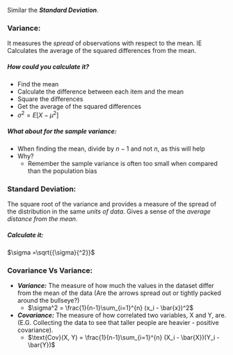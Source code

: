 Similar the ***Standard Deviation***. 

### Variance:
It measures the *spread* of observations with respect to the mean. IE Calculates the average of the squared differences from the mean. 
##### How could you calculate it?
- Find the mean
- Calculate the difference between each item and the mean
- Square the differences
- Get the average of the squared differences
- ${\sigma}^{2} = E[X-{\mu}^{2}]$
##### What about for the sample variance:
- When finding the mean, divide by $n-1$ and not $n$, as this will help 
- Why?
	- Remember the sample variance is often too small when compared than the population bias

### Standard Deviation:
The square root of the variance and provides a measure of the spread of the distribution in the same *units of data*. Gives a sense of the *average distance from the mean*.  

##### Calculate it:
$\sigma =\sqrt{{\sigma}{^2}}$

### Covariance Vs Variance:
- ***Variance:*** The measure of how much the values in the dataset differ from the mean of the data (Are the arrows spread out or tightly packed around the bullseye?)
	- $\sigma^2 = \frac{1}{n-1}\sum_{i=1}^{n} (x_i - \bar{x})^2$
- ***Covariance:*** The measure of how correlated two variables, X and Y, are. (E.G. Collecting the data to see that taller people are heavier - positive covariance). 
	- $\text{Cov}(X, Y) = \frac{1}{n-1}\sum_{i=1}^{n} (X_i - \bar{X})(Y_i - \bar{Y})$
